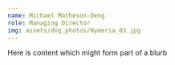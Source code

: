 ```yaml
---
name: Michael Matheson-Deng
role: Managing Director
img: assets/dog_photos/Nymeria_03.jpg
---
```

Here is content which might form part of a blurb